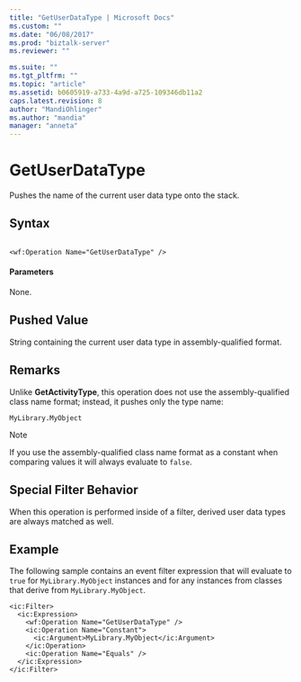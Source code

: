 ```yaml
---
title: "GetUserDataType | Microsoft Docs"
ms.custom: ""
ms.date: "06/08/2017"
ms.prod: "biztalk-server"
ms.reviewer: ""

ms.suite: ""
ms.tgt_pltfrm: ""
ms.topic: "article"
ms.assetid: b0605919-a733-4a9d-a725-109346db11a2
caps.latest.revision: 8
author: "MandiOhlinger"
ms.author: "mandia"
manager: "anneta"
---
```

# GetUserDataType
Pushes the name of the current user data type onto the stack.  
  
## Syntax  
  
```  
  
<wf:Operation Name="GetUserDataType" />  
```  
  
#### Parameters  
 None.  
  
## Pushed Value  
 String containing the current user data type in assembly-qualified format.  
  
## Remarks  
 Unlike **GetActivityType**, this operation does not use the assembly-qualified class name format; instead, it pushes only the type name:  
  
```  
MyLibrary.MyObject  
```  
  
> [!NOTE]
>  If you use the assembly-qualified class name format as a constant when comparing values it will always evaluate to `false`.  
  
## Special Filter Behavior  
 When this operation is performed inside of a filter, derived user data types are always matched as well.  
  
## Example  
 The following sample contains an event filter expression that will evaluate to `true` for `MyLibrary.MyObject` instances and for any instances from classes that derive from `MyLibrary.MyObject`.  
  
```  
<ic:Filter>  
  <ic:Expression>  
    <wf:Operation Name="GetUserDataType" />  
    <ic:Operation Name="Constant">  
      <ic:Argument>MyLibrary.MyObject</ic:Argument>  
    </ic:Operation>  
    <ic:Operation Name="Equals" />  
  </ic:Expression>  
</ic:Filter>  
```
